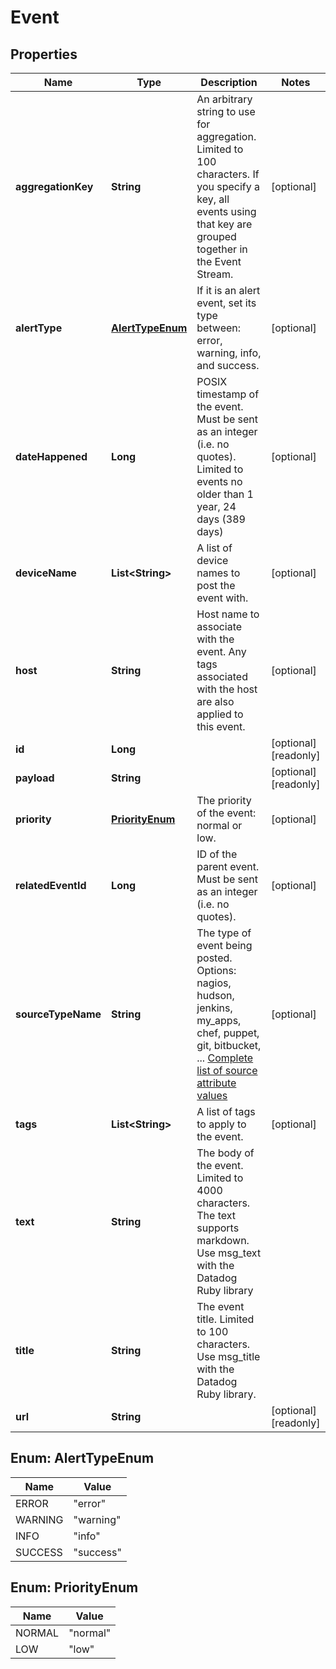 

# Event

## Properties

Name | Type | Description | Notes
------------ | ------------- | ------------- | -------------
**aggregationKey** | **String** | An arbitrary string to use for aggregation. Limited to 100 characters. If you specify a key, all events using that key are grouped together in the Event Stream. |  [optional]
**alertType** | [**AlertTypeEnum**](#AlertTypeEnum) | If it is an alert event, set its type between: error, warning, info, and success. |  [optional]
**dateHappened** | **Long** | POSIX timestamp of the event. Must be sent as an integer (i.e. no quotes). Limited to events no older than 1 year, 24 days (389 days) |  [optional]
**deviceName** | **List&lt;String&gt;** | A list of device names to post the event with. |  [optional]
**host** | **String** | Host name to associate with the event. Any tags associated with the host are also applied to this event. |  [optional]
**id** | **Long** |  |  [optional] [readonly]
**payload** | **String** |  |  [optional] [readonly]
**priority** | [**PriorityEnum**](#PriorityEnum) | The priority of the event: normal or low. |  [optional]
**relatedEventId** | **Long** | ID of the parent event. Must be sent as an integer (i.e. no quotes). |  [optional]
**sourceTypeName** | **String** | The type of event being posted. Options: nagios, hudson, jenkins, my_apps, chef, puppet, git, bitbucket, ... [Complete list of source attribute values](https://docs.datadoghq.com/integrations/faq/list-of-api-source-attribute-value) |  [optional]
**tags** | **List&lt;String&gt;** | A list of tags to apply to the event. |  [optional]
**text** | **String** | The body of the event. Limited to 4000 characters. The text supports markdown. Use msg_text with the Datadog Ruby library | 
**title** | **String** | The event title. Limited to 100 characters. Use msg_title with the Datadog Ruby library. | 
**url** | **String** |  |  [optional] [readonly]



## Enum: AlertTypeEnum

Name | Value
---- | -----
ERROR | &quot;error&quot;
WARNING | &quot;warning&quot;
INFO | &quot;info&quot;
SUCCESS | &quot;success&quot;



## Enum: PriorityEnum

Name | Value
---- | -----
NORMAL | &quot;normal&quot;
LOW | &quot;low&quot;



